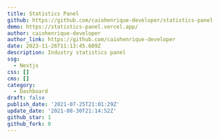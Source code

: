 ```yaml
---
title: Statistics Panel
github: https://github.com/caiohenrique-developer/statistics-panel
demo: https://statistics-panel.vercel.app/
author: caiohenrique-developer
author_link: https://github.com/caiohenrique-developer
date: 2023-11-26T11:13:45.609Z
description: Industry statistics panel
ssg:
  - Nextjs
css: []
cms: []
category:
  - Dashboard
draft: false
publish_date: '2021-07-25T21:01:29Z'
update_date: '2021-08-30T21:14:52Z'
github_star: 1
github_fork: 0
---
```

